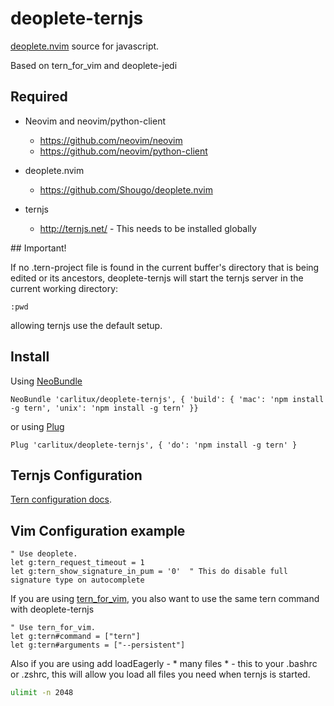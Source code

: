 # deoplete-ternjs
[deoplete.nvim](https://github.com/Shougo/deoplete.nvim) source for javascript.

Based on tern_for_vim and deoplete-jedi

## Required

- Neovim and neovim/python-client
  - https://github.com/neovim/neovim
  - https://github.com/neovim/python-client

- deoplete.nvim
  - https://github.com/Shougo/deoplete.nvim

- ternjs
  - http://ternjs.net/  - This needs to be installed globally

## Important!

If no .tern-project file is found in the current buffer's directory that is
being edited or its ancestors, deoplete-ternjs will start the ternjs server
in the current working directory:

```vim
:pwd
```

allowing ternjs use the default setup.


## Install

Using [NeoBundle](https://github.com/Shougo/neobundle.vim)

```vim
NeoBundle 'carlitux/deoplete-ternjs', { 'build': { 'mac': 'npm install -g tern', 'unix': 'npm install -g tern' }}
```

or using [Plug](https://github.com/junegunn/vim-plug)

```vim
Plug 'carlitux/deoplete-ternjs', { 'do': 'npm install -g tern' }
```

## Ternjs Configuration

[Tern configuration docs](http://ternjs.net/doc/manual.html#configuration).


## Vim Configuration example
```vim
" Use deoplete.
let g:tern_request_timeout = 1
let g:tern_show_signature_in_pum = '0'  " This do disable full signature type on autocomplete
```

If you are using [tern_for_vim](https://github.com/ternjs/tern_for_vim), you also want to use the same tern command with deoplete-ternjs
```vim
" Use tern_for_vim.
let g:tern#command = ["tern"]
let g:tern#arguments = ["--persistent"]
```

Also if you are using add loadEagerly - * many files * - this to your .bashrc or .zshrc, this will
allow you load all files you need when ternjs is started.

```bash
ulimit -n 2048
```
